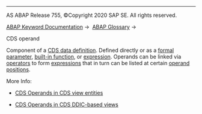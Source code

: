  

* * *

AS ABAP Release 755, ©Copyright 2020 SAP SE. All rights reserved.

[ABAP Keyword Documentation](javascript:call_link\('abenabap.htm'\)) →  [ABAP Glossary](javascript:call_link\('abenabap_glossary.htm'\)) → 

CDS operand

Component of a [CDS data definition](javascript:call_link\('abencds_data_definition_glosry.htm'\) "Glossary Entry"). Defined directly or as a [formal parameter](javascript:call_link\('abenformal_parameter_glosry.htm'\) "Glossary Entry"), [built-in function](javascript:call_link\('abenbuiltin_function_glosry.htm'\) "Glossary Entry"), or [expression](javascript:call_link\('abenexpression_glosry.htm'\) "Glossary Entry"). Operands can be linked via [operators](javascript:call_link\('abenoperator_glosry.htm'\) "Glossary Entry") to form [expressions](javascript:call_link\('abenexpression_glosry.htm'\) "Glossary Entry") that in turn can be listed at certain [operand positions](javascript:call_link\('abenoperand_position_glosry.htm'\) "Glossary Entry").

More Info:

-   [CDS Operands in CDS view entities](javascript:call_link\('abencds_operands_and_expr_v2.htm'\))

-   [CDS Operands in CDS DDIC-based views](javascript:call_link\('abencds_operands_and_expr_v1.htm'\))